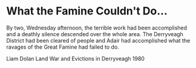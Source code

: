 # What the Famine Couldn't Do...
By two, Wednesday afternoon, the terrible work had been accomplished and a deathly silence descended over the whole area. The Derryveagh District had been cleared of people and Adair had accomplished what the ravages of the Great Famine had failed to do.

Liam Dolan
Land War and Evictions in Derryveagh
1980
